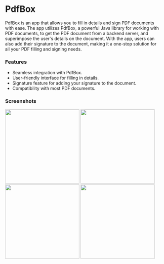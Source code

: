 # PdfBox
PdfBox is an app that allows you to fill in details and sign PDF documents with ease. The app utilizes PdfBox, 
a powerful Java library for working with PDF documents, to get the PDF document from a backend server, 
and superimpose the user's details on the document. With the app, users can also add their signature to the document, 
making it a one-stop solution for all your PDF filling and signing needs.

### Features
- Seamless integration with PdfBox.
- User-friendly interface for filling in details.
- Signature feature for adding your signature to the document.
- Compatibility with most PDF documents.

### Screenshots
<p float="left">
  <img src="https://i.ibb.co/VYJJT1d/Screenshot-20230216-153108.jpg" width="240" />
  <img src="https://i.ibb.co/fNrLS74/Screenshot-20230216-153304.jpg" width="240" /> 
  <img src="https://i.ibb.co/D8BBmnF/Screenshot-20230216-153321.jpg" width="240" /> 
  <img src="https://i.ibb.co/1zhRr9B/Screenshot-20230216-153327.jpg" width="240" />
</p>
